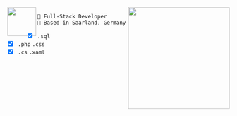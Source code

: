 <img align='right' src="https://media.giphy.com/media/U6YxrKZ84AfppW48r4/giphy.gif" width="230">

<img align='left' src="https://www.ynav.de/wp-content/uploads/2021/08/Element-5-e1628334481717.png" height='65px'>

```
🚀 Full-Stack Developer
📍 Based in Saarland, Germany
```


* [x] `.sql` 
* [x] `.php` `.css`
* [x] `.cs` `.xaml`
